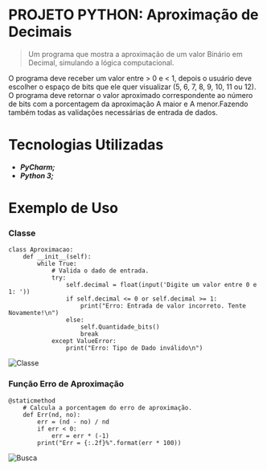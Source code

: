 # PROJETO PYTHON: Aproximação de Decimais

> Um programa que mostra a aproximação de um valor Binário em Decimal, simulando a lógica computacional.

O programa deve receber um valor entre > 0 e < 1, depois o usuário deve escolher o espaço de bits que ele 
quer visualizar (5, 6, 7, 8, 9, 10, 11 ou 12). O programa deve retornar o valor aproximado correspondente ao 
número de bits com a porcentagem da aproximação A maior e A menor.Fazendo também todas as validações necessárias
de entrada de dados.

# Tecnologias Utilizadas
* **_PyCharm;_**
* **_Python 3;_**

# Exemplo de Uso
### Classe
```
class Aproximacao:
    def __init__(self):
        while True:
            # Valida o dado de entrada.
            try:
                self.decimal = float(input('Digite um valor entre 0 e 1: '))
                if self.decimal <= 0 or self.decimal >= 1:
                    print("Erro: Entrada de valor incorreto. Tente Novamente!\n")
                else:
                    self.Quantidade_bits()
                    break
            except ValueError:
                print("Erro: Tipo de Dado inválido\n")
```
![Classe]()

### Função Erro de Aproximação
```
@staticmethod
    # Calcula a porcentagem do erro de aproximação.
    def Err(nd, no):
        err = (nd - no) / nd
        if err < 0:
            err = err * (-1)
        print("Err = {:.2f}%".format(err * 100))
```
![Busca]()
